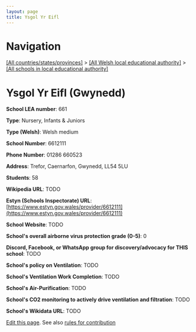 ```yaml
---
layout: page
title: Ysgol Yr Eifl
---
```

# Navigation

[[All countries/states/provinces]](../../..) > [[All Welsh local educational authority]](../..) > [[All schools in local educational authority]](..)

# Ysgol Yr Eifl (Gwynedd)

**School LEA number**: 661

**Type**: Nursery, Infants & Juniors

**Type (Welsh)**: Welsh medium

**School Number**: 6612111

**Phone Number**: 01286 660523

**Address**: Trefor, Caernarfon, Gwynedd, LL54 5LU

**Students**: 58

**Wikipedia URL**: TODO

**Estyn (Schools Inspectorate) URL**: [https://www.estyn.gov.wales/provider/6612111](https://www.estyn.gov.wales/provider/6612111)

**School Website**: TODO

**School's overall airborne virus protection grade (0-5)**: 0

**Discord, Facebook, or WhatsApp group for discovery/advocacy for THIS school**: TODO

**School's policy on Ventilation**: TODO

**School's Ventilation Work Completion**: TODO

**School's Air-Purification**: TODO

**School's CO2 monitoring to actively drive ventilation and filtration**: TODO

**School's Wikidata URL**: TODO




[Edit this page](https://github.com/ventilate-schools/Wales/edit/prif/./Gwynedd/Ysgol_Yr_Eifl.md). See also [rules for contribution](../../../contribution-rules/)